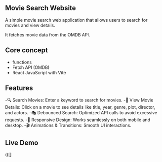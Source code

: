 <!-- @format -->

## Movie Search Website

A simple movie search web application that allows users to search for movies and view details.

It fetches movie data from the OMDB API.


## Core concept
- functions
- Fetch API (OMDB)
- React JavaScript with Vite


## Features

-🔍 Search Movies: Enter a keyword to search for movies.
-📜 View Movie Details: Click on a movie to see details like title, year, genre, plot, director, and actors.
-🎭 Debounced Search: Optimized API calls to avoid excessive requests.
-🎨 Responsive Design: Works seamlessly on both mobile and desktop.
-🎬 Animations & Transitions: Smooth UI interactions.


## Live Demo

()[]
